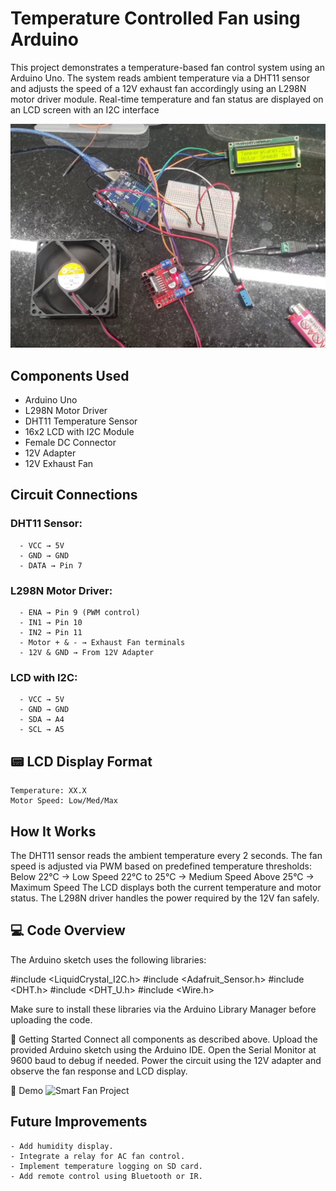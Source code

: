 # Temperature Controlled Fan using Arduino

This project demonstrates a temperature-based fan control system using an Arduino Uno. The system reads ambient temperature via a DHT11 sensor and adjusts the speed of a 12V exhaust fan accordingly using an L298N motor driver module. Real-time temperature and fan status are displayed on an LCD screen with an I2C interface

![Smart Fan Project](Project.jpg)

## Components Used
- Arduino Uno	
- L298N Motor Driver
- DHT11 Temperature Sensor
- 16x2 LCD with I2C Module	
- Female DC Connector	
- 12V Adapter	
- 12V Exhaust Fan	

## Circuit Connections

### DHT11 Sensor:
      - VCC → 5V
      - GND → GND
      - DATA → Pin 7
### L298N Motor Driver:
      - ENA → Pin 9 (PWM control)
      - IN1 → Pin 10
      - IN2 → Pin 11
      - Motor + & - → Exhaust Fan terminals
      - 12V & GND → From 12V Adapter
### LCD with I2C:
      - VCC → 5V
      - GND → GND
      - SDA → A4
      - SCL → A5

## 📟 LCD Display Format

    Temperature: XX.X
    Motor Speed: Low/Med/Max

## How It Works

The DHT11 sensor reads the ambient temperature every 2 seconds.
The fan speed is adjusted via PWM based on predefined temperature thresholds:
Below 22°C → Low Speed
22°C to 25°C → Medium Speed
Above 25°C → Maximum Speed
The LCD displays both the current temperature and motor status.
The L298N driver handles the power required by the 12V fan safely.

## 💻 Code Overview
The Arduino sketch uses the following libraries:

#include <LiquidCrystal_I2C.h>
#include <Adafruit_Sensor.h>
#include <DHT.h>
#include <DHT_U.h>
#include <Wire.h>

Make sure to install these libraries via the Arduino Library Manager before uploading the code.

🚀 Getting Started
Connect all components as described above.
Upload the provided Arduino sketch using the Arduino IDE.
Open the Serial Monitor at 9600 baud to debug if needed.
Power the circuit using the 12V adapter and observe the fan response and LCD display.

📸 Demo
![Smart Fan Project]([Project_Video.mp4](https://github.com/YasmineZein/Temperature-Controlled-Fan-Arduino/blob/main/Project%20Video.mp4))


## Future Improvements
    - Add humidity display.
    - Integrate a relay for AC fan control.
    - Implement temperature logging on SD card.
    - Add remote control using Bluetooth or IR.
